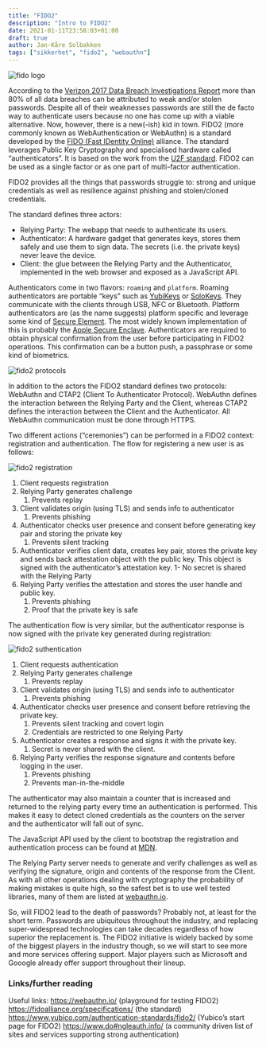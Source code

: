 ```yaml
---
title: "FIDO2"
description: "Intro to FIDO2"
date: 2021-01-11T23:58:03+01:00
draft: true
author: Jan-Kåre Solbakken
tags: ["sikkerhet", "fido2", "webauthn"]
---
```


![fido logo](/blog/images/fido_logo.png) 

According to the [Verizon 2017 Data Breach Investigations Report](https://enterprise.verizon.com/resources/reports/2017_dbir.pdf) more than 80% of all data breaches can be attributed to weak and/or stolen passwords. Despite all of their weaknesses passwords are still the de facto way to authenticate users because no one has come up with a viable alternative. Now, however, there is a new(-ish) kid in town. FIDO2 (more commonly known as WebAuthentication or WebAuthn) is a standard developed by the [FIDO (Fast IDentity Online)](https://fidoalliance.org/) alliance. The standard leverages Public Key Cryptography and specialised hardware called “authenticators”. It is based on the work from the [U2F standard](https://en.wikipedia.org/wiki/Universal_2nd_Factor). FIDO2 can be used as a single factor or as one part of multi-factor authentication.

FIDO2 provides all the things that passwords struggle to: strong and unique credentials as well as resilience against phishing and stolen/cloned credentials.

The standard defines three actors:

- Relying Party: The webapp that needs to authenticate its users.
- Authenticator: A hardware gadget that generates keys, stores them safely and use them to sign data. The secrets (i.e. the private keys) never leave the device.
- Client: the glue between the Relying Party and the Authenticator, implemented in the web browser and exposed as a JavaScript API.

Authenticators come in two flavors: `roaming` and `platform`. Roaming authenticators are portable “keys” such as [YubiKeys](https://www.yubico.com/products) or [SoloKeys](https://solokeys.com). They communicate with the clients through USB, NFC or Bluetooth. Platform authenticators are (as the name suggests) platform specific and leverage some kind of [Secure Element](https://encyclopedia.kaspersky.com/glossary/secure-element/). The most widely known implementation of this is probably the [Apple Secure Enclave](https://support.apple.com/en-gb/guide/security/sec59b0b31ff/web). Authenticators are required to obtain physical confirmation from the user before participating in FIDO2 operations. This confirmation can be a button push, a passphrase or some kind of biometrics.

![fido2 protocols](/blog/images/fido2_protocols.png) 

In addition to the actors the FIDO2 standard defines two protocols: WebAuthn and CTAP2 (Client To Authenticator Protocol). WebAuthn defines the interaction between the Relying Party and the Client, whereas CTAP2 defines the interaction between the Client and the Authenticator. All WebAuthn communication must be done through HTTPS.

Two different actions (“ceremonies”) can be performed in a FIDO2 context: registration and authentication. The flow for registering a new user is as follows:

![fido2 registration](/blog/images/fido2_registration.png) 

1. Client requests registration
2. Relying Party generates challenge
   1. Prevents replay
3. Client validates origin (using TLS) and sends info to authenticator
   1. Prevents phishing
4. Authenticator checks user presence and consent before generating key pair and storing the private key
   1. Prevents silent tracking
5. Authenticator verifies client data, creates key pair, stores the private key and sends back attestation object with the public key. This object is signed with the authenticator’s attestation key.
   1- No secret is shared with the Relying Party
6. Relying Party verifies the attestation and stores the user handle and public key.
   1. Prevents phishing
   2. Proof that the private key is safe

The authentication flow is very similar, but the authenticator response is now signed with the private key generated during registration:

![fido2 suthentication](/blog/images/fido2_authentication.png) 

1. Client requests authentication
2. Relying Party generates challenge
   1. Prevents replay
3. Client validates origin (using TLS) and sends info to authenticator
   1. Prevents phishing
4. Authenticator checks user presence and consent before retrieving the private key.
   1. Prevents silent tracking and covert login
   2. Credentials are restricted to one Relying Party
5. Authenticator creates a response and signs it with the private key.
   1. Secret is never shared with the client.
6. Relying Party verifies the response signature and contents before logging in the user.
   1. Prevents phishing
   2. Prevents man-in-the-middle

The authenticator may also maintain a counter that is increased and returned to the relying party every time an authentication is performed. This makes it easy to detect cloned credentials as the counters on the server and the authenticator will fall out of sync. 

The JavaScript API used by the client to bootstrap the registration and authentication process can be found at [MDN](https://developer.mozilla.org/en-US/docs/Web/API/Web_Authentication_API). 

The Relying Party server needs to generate and verify challenges as well as verifying the signature, origin and contents of the response from the Client. As with all other operations dealing with cryptography the probability of making mistakes is quite high, so the safest bet is to use well tested libraries, many of them are listed at [webauthn.io](https://webauthn.io/).

So, will FIDO2 lead to the death of passwords? Probably not, at least for the short term. Passwords are ubiquitous throughout the industry, and replacing super-widespread technologies can take decades regardless of how superior the replacement is. The FIDO2 initiative is widely backed by some of the biggest players in the industry though, so we will start to see more and more services offering support. Major players such as Microsoft and Gooogle already offer support throughout their lineup.

### Links/further reading
Useful links:
https://webauthn.io/ (playground for testing FIDO2)
https://fidoalliance.org/specifications/ (the standard)
https://www.yubico.com/authentication-standards/fido2/ (Yubico’s start page for FIDO2)
https://www.do#ngleauth.info/ (a community driven list of sites and services supporting strong authentication)
